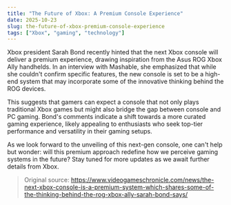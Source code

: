 ```yaml
---
title: "The Future of Xbox: A Premium Console Experience"
date: 2025-10-23
slug: the-future-of-xbox-premium-console-experience
tags: ["Xbox", "gaming", "technology"]
---
```


Xbox president Sarah Bond recently hinted that the next Xbox console will deliver a premium experience, drawing inspiration from the Asus ROG Xbox Ally handhelds. In an interview with Mashable, she emphasized that while she couldn't confirm specific features, the new console is set to be a high-end system that may incorporate some of the innovative thinking behind the ROG devices.

This suggests that gamers can expect a console that not only plays traditional Xbox games but might also bridge the gap between console and PC gaming. Bond's comments indicate a shift towards a more curated gaming experience, likely appealing to enthusiasts who seek top-tier performance and versatility in their gaming setups.

As we look forward to the unveiling of this next-gen console, one can't help but wonder: will this premium approach redefine how we perceive gaming systems in the future? Stay tuned for more updates as we await further details from Xbox.

> Original source: https://www.videogameschronicle.com/news/the-next-xbox-console-is-a-premium-system-which-shares-some-of-the-thinking-behind-the-rog-xbox-ally-sarah-bond-says/